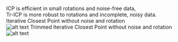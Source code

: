 ICP is efficient in small rotations and noise-free data,  
Tr-ICP is more robust to rotations and incomplete, noisy data.  
Iterative Closest Point without noise and rotation  
![alt text](https://github.com/theocharistr/3D-Sensing_Sensor-Fusion/blob/master/PointCloudRegistration/data/ICP%20without%20noise%2Crot.png)
Trimmed Iterative Closest Point without noise and rotation  
![alt text](https://github.com/theocharistr/3D-Sensing_Sensor-Fusion/blob/master/PointCloudRegistration/data/TRICP%20without%20noise%2Crot.png)
